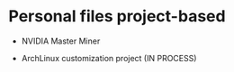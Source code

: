 # Personal files project-based

- NVIDIA Master Miner

- ArchLinux customization project (IN PROCESS)
